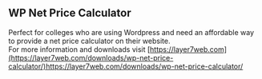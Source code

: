 ## WP Net Price Calculator
Perfect for colleges who are using Wordpress and need an affordable way to provide a net price calculator on their website.  
For more information and downloads visit [https://layer7web.com](https://layer7web.com/downloads/wp-net-price-calculator/)https://layer7web.com/downloads/wp-net-price-calculator/
